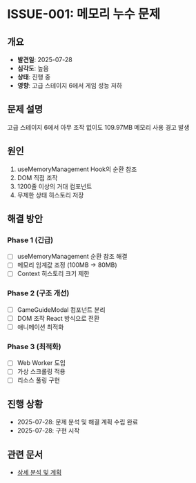 # ISSUE-001: 메모리 누수 문제

## 개요
- **발견일**: 2025-07-28
- **심각도**: 높음
- **상태**: 진행 중
- **영향**: 고급 스테이지 6에서 게임 성능 저하

## 문제 설명
고급 스테이지 6에서 아무 조작 없이도 109.97MB 메모리 사용 경고 발생

## 원인
1. useMemoryManagement Hook의 순환 참조
2. DOM 직접 조작
3. 1200줄 이상의 거대 컴포넌트
4. 무제한 상태 히스토리 저장

## 해결 방안
### Phase 1 (긴급)
- [ ] useMemoryManagement 순환 참조 해결
- [ ] 메모리 임계값 조정 (100MB → 80MB)
- [ ] Context 히스토리 크기 제한

### Phase 2 (구조 개선)
- [ ] GameGuideModal 컴포넌트 분리
- [ ] DOM 조작 React 방식으로 전환
- [ ] 애니메이션 최적화

### Phase 3 (최적화)
- [ ] Web Worker 도입
- [ ] 가상 스크롤링 적용
- [ ] 리소스 풀링 구현

## 진행 상황
- 2025-07-28: 문제 분석 및 해결 계획 수립 완료
- 2025-07-28: 구현 시작

## 관련 문서
- [상세 분석 및 계획](./ISSUE-001-memory-leak/)